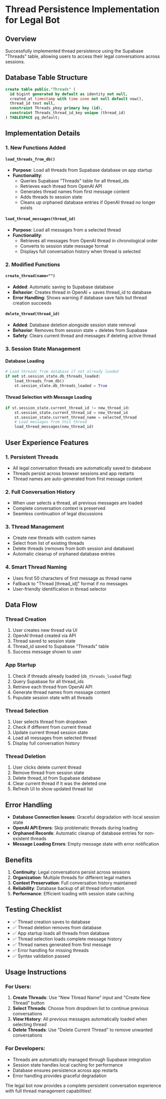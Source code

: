 # Thread Persistence Implementation for Legal Bot

## Overview
Successfully implemented thread persistence using the Supabase "Threads" table, allowing users to access their legal conversations across sessions.

## Database Table Structure
```sql
create table public."Threads" (
  id bigint generated by default as identity not null,
  created_at timestamp with time zone not null default now(),
  thread_id text null,
  constraint Threads_pkey primary key (id),
  constraint Threads_thread_id_key unique (thread_id)
) TABLESPACE pg_default;
```

## Implementation Details

### 1. New Functions Added

#### `load_threads_from_db()`
- **Purpose**: Load all threads from Supabase database on app startup
- **Functionality**:
  - Queries Supabase "Threads" table for all thread_ids
  - Retrieves each thread from OpenAI API
  - Generates thread names from first message content
  - Adds threads to session state
  - Cleans up orphaned database entries if OpenAI thread no longer exists

#### `load_thread_messages(thread_id)`
- **Purpose**: Load all messages from a selected thread
- **Functionality**:
  - Retrieves all messages from OpenAI thread in chronological order
  - Converts to session state message format
  - Displays full conversation history when thread is selected

### 2. Modified Functions

#### `create_thread(name="")`
- **Added**: Automatic saving to Supabase database
- **Behavior**: Creates thread in OpenAI + saves thread_id to database
- **Error Handling**: Shows warning if database save fails but thread creation succeeds

#### `delete_thread(thread_id)`
- **Added**: Database deletion alongside session state removal
- **Behavior**: Removes from session state + deletes from Supabase
- **Safety**: Clears current thread and messages if deleting active thread

### 3. Session State Management

#### Database Loading
```python
# Load threads from database if not already loaded
if not st.session_state.db_threads_loaded:
    load_threads_from_db()
    st.session_state.db_threads_loaded = True
```

#### Thread Selection with Message Loading
```python
if st.session_state.current_thread_id != new_thread_id:
    st.session_state.current_thread_id = new_thread_id
    st.session_state.current_thread_name = selected_thread
    # Load messages from this thread
    load_thread_messages(new_thread_id)
```

## User Experience Features

### 1. **Persistent Threads**
- All legal conversation threads are automatically saved to database
- Threads persist across browser sessions and app restarts
- Thread names are auto-generated from first message content

### 2. **Full Conversation History**
- When user selects a thread, all previous messages are loaded
- Complete conversation context is preserved
- Seamless continuation of legal discussions

### 3. **Thread Management**
- Create new threads with custom names
- Select from list of existing threads
- Delete threads (removes from both session and database)
- Automatic cleanup of orphaned database entries

### 4. **Smart Thread Naming**
- Uses first 50 characters of first message as thread name
- Fallback to "Thread [thread_id]" format if no messages
- User-friendly identification in thread selector

## Data Flow

### Thread Creation
1. User creates new thread via UI
2. OpenAI thread created via API
3. Thread saved to session state
4. Thread_id saved to Supabase "Threads" table
5. Success message shown to user

### App Startup
1. Check if threads already loaded (`db_threads_loaded` flag)
2. Query Supabase for all thread_ids
3. Retrieve each thread from OpenAI API
4. Generate thread names from message content
5. Populate session state with all threads

### Thread Selection
1. User selects thread from dropdown
2. Check if different from current thread
3. Update current thread session state
4. Load all messages from selected thread
5. Display full conversation history

### Thread Deletion
1. User clicks delete current thread
2. Remove thread from session state
3. Delete thread_id from Supabase database
4. Clear current thread if it was the deleted one
5. Refresh UI to show updated thread list

## Error Handling

- **Database Connection Issues**: Graceful degradation with local session state
- **OpenAI API Errors**: Skip problematic threads during loading
- **Orphaned Records**: Automatic cleanup of database entries for non-existent threads
- **Message Loading Errors**: Empty message state with error notification

## Benefits

1. **Continuity**: Legal conversations persist across sessions
2. **Organization**: Multiple threads for different legal matters
3. **Context Preservation**: Full conversation history maintained
4. **Reliability**: Database backup of all thread information
5. **Performance**: Efficient loading with session state caching

## Testing Checklist

- ✅ Thread creation saves to database
- ✅ Thread deletion removes from database
- ✅ App startup loads all threads from database
- ✅ Thread selection loads complete message history
- ✅ Thread names generated from first message
- ✅ Error handling for missing threads
- ✅ Syntax validation passed

## Usage Instructions

### For Users:
1. **Create Threads**: Use "New Thread Name" input and "Create New Thread" button
2. **Select Threads**: Choose from dropdown list to continue previous conversations
3. **View History**: All previous messages automatically loaded when selecting thread
4. **Delete Threads**: Use "Delete Current Thread" to remove unwanted conversations

### For Developers:
- Threads are automatically managed through Supabase integration
- Session state handles local caching for performance
- Database ensures persistence across app restarts
- Error handling provides graceful degradation

The legal bot now provides a complete persistent conversation experience with full thread management capabilities!
